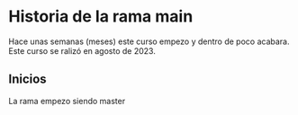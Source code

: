 # Historia de la rama main

Hace unas semanas (meses) este curso empezo y dentro de poco acabara. Este curso se ralizó en agosto de 2023.


## Inicios

La rama empezo siendo master
